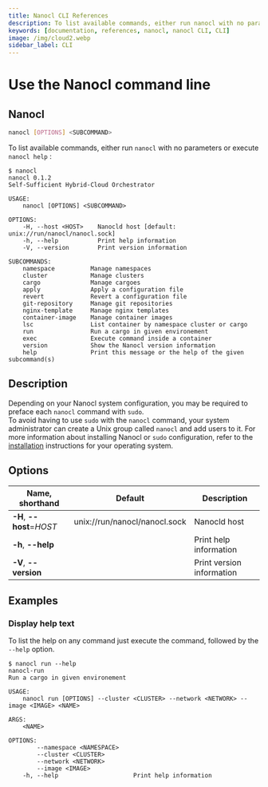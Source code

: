```yaml
---
title: Nanocl CLI References
description: To list available commands, either run nanocl with no parameters or execute nanocl help
keywords: [documentation, references, nanocl, nanocl CLI, CLI]
image: /img/cloud2.webp
sidebar_label: CLI
---
```


# Use the Nanocl command line

## Nanocl

```sh
nanocl [OPTIONS] <SUBCOMMAND>
```

To list available commands, either run `nanocl` with no parameters or execute `nanocl help` :

```console
$ nanocl
nanocl 0.1.2
Self-Sufficient Hybrid-Cloud Orchestrator

USAGE:
    nanocl [OPTIONS] <SUBCOMMAND>

OPTIONS:
    -H, --host <HOST>    Nanocld host [default: unix://run/nanocl/nanocl.sock]
    -h, --help           Print help information
    -V, --version        Print version information

SUBCOMMANDS:
    namespace          Manage namespaces
    cluster            Manage clusters
    cargo              Manage cargoes
    apply              Apply a configuration file
    revert             Revert a configuration file
    git-repository     Manage git repositories
    nginx-template     Manage nginx templates
    container-image    Manage container images
    lsc                List container by namespace cluster or cargo
    run                Run a cargo in given environement
    exec               Execute command inside a container
    version            Show the Nanocl version information
    help               Print this message or the help of the given subcommand(s)
```

## Description

Depending on your Nanocl system configuration, you may be required to preface each `nanocl` command with `sudo`. <br />
To avoid having to use `sudo` with the `nanocl` command, your system administrator can create a Unix group called `nanocl` and add users to it.
For more information about installing Nanocl or `sudo` configuration, refer to the [installation](/docs/setups/nanocl/readme.md) instructions for your operating system.

## Options

| Name, shorthand      | Default | Description 
| -------------------- | ------- | ----------- 
| **-H**, **\--host**=*HOST* | unix://run/nanocl/nanocl.sock | Nanocld host
| **-h**, **\--help** | | Print help information
| **-V**, **\--version** | | Print version information

<!-- ## Subcommands

| Name      | Description 
| -------------------- | ----------- 
| [namespace](/docs/references/nanocl/daemon.md) | Manage namespaces 
| [cluster](/docs/references/nanocl/daemon.md) | Manage clusters 
| [cargo](/docs/references/nanocl/daemon.md) | Manage cargoes 
| [apply](/docs/references/nanocl/daemon.md) | Apply a configuration
| [revert](/docs/references/nanocl/daemon.md) | Revert a configuration
| [git-repository](/docs/references/nanocl/daemon.md) | Manage git repositories
| [nginx-template](/docs/references/nanocl/daemon.md) | Manage nginx templates
| [container-image](/docs/references/nanocl/daemon.md) | Manage container images
| [lsc](/docs/references/nanocl/daemon.md) | List container by namespace cluster or cargo
| [run](/docs/references/nanocl/daemon.md) | Run a cargo for given environement
| [exec](/docs/references/nanocl/daemon.md) | Execute command inside a container -->

## Examples

### Display help text

To list the help on any command just execute the command, followed by the `--help` option.

```console
$ nanocl run --help
nanocl-run
Run a cargo in given environement

USAGE:
    nanocl run [OPTIONS] --cluster <CLUSTER> --network <NETWORK> --image <IMAGE> <NAME>

ARGS:
    <NAME>

OPTIONS:
        --namespace <NAMESPACE>
        --cluster <CLUSTER>
        --network <NETWORK>
        --image <IMAGE>
    -h, --help                     Print help information
```
